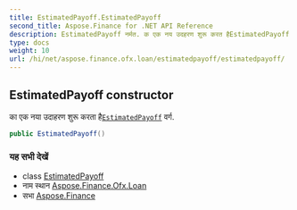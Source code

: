 ```yaml
---
title: EstimatedPayoff.EstimatedPayoff
second_title: Aspose.Finance for .NET API Reference
description: EstimatedPayoff नर्मत. क एक नय उदहरण शुरू करत हैEstimatedPayoff वर्ग.
type: docs
weight: 10
url: /hi/net/aspose.finance.ofx.loan/estimatedpayoff/estimatedpayoff/
---
```

## EstimatedPayoff constructor

का एक नया उदाहरण शुरू करता है[`EstimatedPayoff`](../) वर्ग.

```csharp
public EstimatedPayoff()
```

### यह सभी देखें

* class [EstimatedPayoff](../)
* नाम स्थान [Aspose.Finance.Ofx.Loan](../../estimatedpayoff/)
* सभा [Aspose.Finance](../../../)


